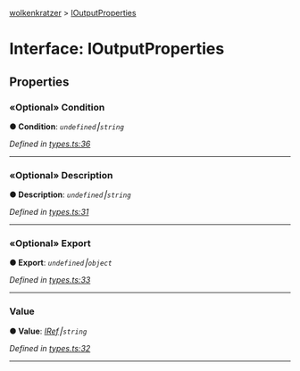 [wolkenkratzer](../README.md) > [IOutputProperties](../interfaces/ioutputproperties.md)



# Interface: IOutputProperties


## Properties
<a id="condition"></a>

### «Optional» Condition

**●  Condition**:  *`undefined`⎮`string`* 

*Defined in [types.ts:36](https://github.com/arminhammer/wolkenkratzer/blob/a25dcce/src/types.ts#L36)*





___

<a id="description"></a>

### «Optional» Description

**●  Description**:  *`undefined`⎮`string`* 

*Defined in [types.ts:31](https://github.com/arminhammer/wolkenkratzer/blob/a25dcce/src/types.ts#L31)*





___

<a id="export"></a>

### «Optional» Export

**●  Export**:  *`undefined`⎮`object`* 

*Defined in [types.ts:33](https://github.com/arminhammer/wolkenkratzer/blob/a25dcce/src/types.ts#L33)*





___

<a id="value"></a>

###  Value

**●  Value**:  *[IRef](iref.md)⎮`string`* 

*Defined in [types.ts:32](https://github.com/arminhammer/wolkenkratzer/blob/a25dcce/src/types.ts#L32)*





___


